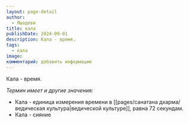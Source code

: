 ```yaml
---
layout: page-detail
author:
  - Яшодеви
title: кала
publishDate: 2024-09-01
description: Кала - время.
tags:
  - кала
image: 
комментарий: добавить информацию
---
```

Кала - время.

*Термин имеет и другие значения:*

- Кала - единица измерения времени в [[pages/санатана дхарма/ведическая культура|ведической культуре]], равна 72 секундам.
- Кала - сияние

